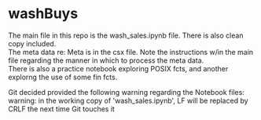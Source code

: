 # washBuys

The main file in this repo is the wash_sales.ipynb file.  There is also clean copy included.  
The meta data re: Meta is in the csx file.  Note the instructions w/in the main file regarding the manner in which to process the meta data.  
There is also a practice notebook exploring POSIX fcts, and another explorng the use of some fin fcts.

Git decided provided the following warning regarding the Notebook files: 
warning: in the working copy of 'wash_sales.ipynb', LF will be replaced by CRLF the next time Git touches it
